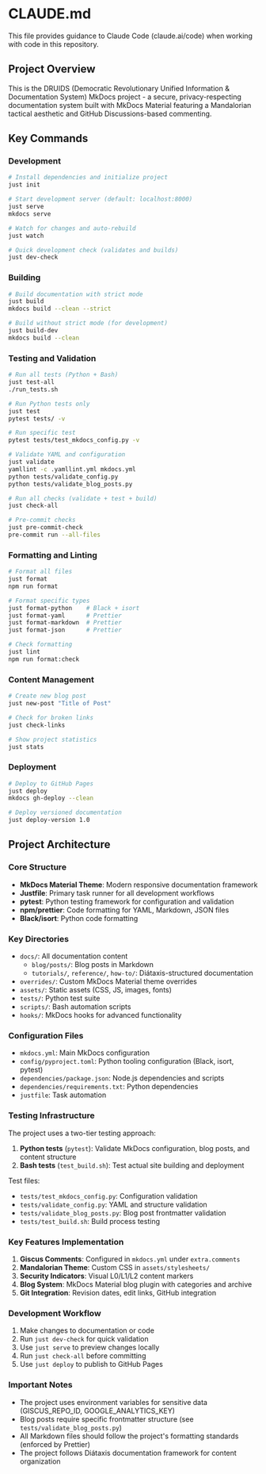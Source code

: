 # CLAUDE.md

This file provides guidance to Claude Code (claude.ai/code) when working with code in this repository.

## Project Overview

This is the DRUIDS (Democratic Revolutionary Unified Information & Documentation System) MkDocs project - a secure, privacy-respecting documentation system built with MkDocs Material featuring a Mandalorian tactical aesthetic and GitHub Discussions-based commenting.

## Key Commands

### Development

```bash
# Install dependencies and initialize project
just init

# Start development server (default: localhost:8000)
just serve
mkdocs serve

# Watch for changes and auto-rebuild
just watch

# Quick development check (validates and builds)
just dev-check
```

### Building

```bash
# Build documentation with strict mode
just build
mkdocs build --clean --strict

# Build without strict mode (for development)
just build-dev
mkdocs build --clean
```

### Testing and Validation

```bash
# Run all tests (Python + Bash)
just test-all
./run_tests.sh

# Run Python tests only
just test
pytest tests/ -v

# Run specific test
pytest tests/test_mkdocs_config.py -v

# Validate YAML and configuration
just validate
yamllint -c .yamllint.yml mkdocs.yml
python tests/validate_config.py
python tests/validate_blog_posts.py

# Run all checks (validate + test + build)
just check-all

# Pre-commit checks
just pre-commit-check
pre-commit run --all-files
```

### Formatting and Linting

```bash
# Format all files
just format
npm run format

# Format specific types
just format-python    # Black + isort
just format-yaml      # Prettier
just format-markdown  # Prettier
just format-json      # Prettier

# Check formatting
just lint
npm run format:check
```

### Content Management

```bash
# Create new blog post
just new-post "Title of Post"

# Check for broken links
just check-links

# Show project statistics
just stats
```

### Deployment

```bash
# Deploy to GitHub Pages
just deploy
mkdocs gh-deploy --clean

# Deploy versioned documentation
just deploy-version 1.0
```

## Project Architecture

### Core Structure

- **MkDocs Material Theme**: Modern responsive documentation framework
- **Justfile**: Primary task runner for all development workflows
- **pytest**: Python testing framework for configuration and validation
- **npm/prettier**: Code formatting for YAML, Markdown, JSON files
- **Black/isort**: Python code formatting

### Key Directories

- `docs/`: All documentation content
  - `blog/posts/`: Blog posts in Markdown
  - `tutorials/`, `reference/`, `how-to/`: Diátaxis-structured documentation
- `overrides/`: Custom MkDocs Material theme overrides
- `assets/`: Static assets (CSS, JS, images, fonts)
- `tests/`: Python test suite
- `scripts/`: Bash automation scripts
- `hooks/`: MkDocs hooks for advanced functionality

### Configuration Files

- `mkdocs.yml`: Main MkDocs configuration
- `config/pyproject.toml`: Python tooling configuration (Black, isort, pytest)
- `dependencies/package.json`: Node.js dependencies and scripts
- `dependencies/requirements.txt`: Python dependencies
- `justfile`: Task automation

### Testing Infrastructure

The project uses a two-tier testing approach:

1. **Python tests** (`pytest`): Validate MkDocs configuration, blog posts, and content structure
2. **Bash tests** (`test_build.sh`): Test actual site building and deployment

Test files:

- `tests/test_mkdocs_config.py`: Configuration validation
- `tests/validate_config.py`: YAML and structure validation
- `tests/validate_blog_posts.py`: Blog post frontmatter validation
- `tests/test_build.sh`: Build process testing

### Key Features Implementation

1. **Giscus Comments**: Configured in `mkdocs.yml` under `extra.comments`
2. **Mandalorian Theme**: Custom CSS in `assets/stylesheets/`
3. **Security Indicators**: Visual L0/L1/L2 content markers
4. **Blog System**: MkDocs Material blog plugin with categories and archive
5. **Git Integration**: Revision dates, edit links, GitHub integration

### Development Workflow

1. Make changes to documentation or code
2. Run `just dev-check` for quick validation
3. Use `just serve` to preview changes locally
4. Run `just check-all` before committing
5. Use `just deploy` to publish to GitHub Pages

### Important Notes

- The project uses environment variables for sensitive data (GISCUS_REPO_ID, GOOGLE_ANALYTICS_KEY)
- Blog posts require specific frontmatter structure (see `tests/validate_blog_posts.py`)
- All Markdown files should follow the project's formatting standards (enforced by Prettier)
- The project follows Diátaxis documentation framework for content organization
